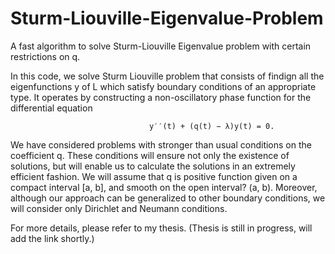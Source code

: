 # Sturm-Liouville-Eigenvalue-Problem
A fast algorithm to solve Sturm-Liouville Eigenvalue problem with certain restrictions on q.

In this code, we solve Sturm Liouville problem that consists of findign all the eigenfunctions y of L which satisfy boundary conditions of an appropriate type. It operates by constructing a non-oscillatory phase function for the differential equation
                                   
                                   y′′(t) + (q(t) − λ)y(t) = 0.

We have considered problems with stronger than usual conditions on the coefficient q. These conditions will ensure not only the existence of solutions, but will enable us to calculate the solutions in an extremely efficient fashion. We will assume that q is positive function given on a compact interval [a, b], and smooth on the open interval? (a, b). Moreover, although our approach can be generalized to other boundary conditions, we will consider only Dirichlet and Neumann conditions.

For more details, please refer to my thesis.
(Thesis is still in progress, will add the link shortly.)
